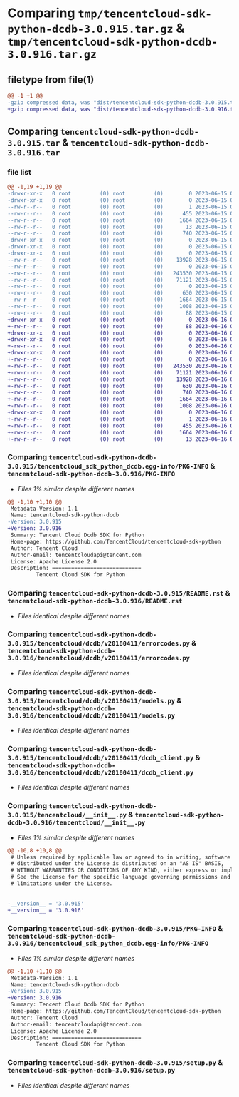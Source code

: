# Comparing `tmp/tencentcloud-sdk-python-dcdb-3.0.915.tar.gz` & `tmp/tencentcloud-sdk-python-dcdb-3.0.916.tar.gz`

## filetype from file(1)

```diff
@@ -1 +1 @@
-gzip compressed data, was "dist/tencentcloud-sdk-python-dcdb-3.0.915.tar", last modified: Thu Jun 15 00:23:50 2023, max compression
+gzip compressed data, was "dist/tencentcloud-sdk-python-dcdb-3.0.916.tar", last modified: Fri Jun 16 00:32:23 2023, max compression
```

## Comparing `tencentcloud-sdk-python-dcdb-3.0.915.tar` & `tencentcloud-sdk-python-dcdb-3.0.916.tar`

### file list

```diff
@@ -1,19 +1,19 @@
-drwxr-xr-x   0 root         (0) root         (0)        0 2023-06-15 00:23:50.000000 tencentcloud-sdk-python-dcdb-3.0.915/
-drwxr-xr-x   0 root         (0) root         (0)        0 2023-06-15 00:23:50.000000 tencentcloud-sdk-python-dcdb-3.0.915/tencentcloud_sdk_python_dcdb.egg-info/
--rw-r--r--   0 root         (0) root         (0)        1 2023-06-15 00:23:50.000000 tencentcloud-sdk-python-dcdb-3.0.915/tencentcloud_sdk_python_dcdb.egg-info/dependency_links.txt
--rw-r--r--   0 root         (0) root         (0)      455 2023-06-15 00:23:50.000000 tencentcloud-sdk-python-dcdb-3.0.915/tencentcloud_sdk_python_dcdb.egg-info/SOURCES.txt
--rw-r--r--   0 root         (0) root         (0)     1664 2023-06-15 00:23:50.000000 tencentcloud-sdk-python-dcdb-3.0.915/tencentcloud_sdk_python_dcdb.egg-info/PKG-INFO
--rw-r--r--   0 root         (0) root         (0)       13 2023-06-15 00:23:50.000000 tencentcloud-sdk-python-dcdb-3.0.915/tencentcloud_sdk_python_dcdb.egg-info/top_level.txt
--rw-r--r--   0 root         (0) root         (0)      740 2023-06-15 00:23:50.000000 tencentcloud-sdk-python-dcdb-3.0.915/README.rst
-drwxr-xr-x   0 root         (0) root         (0)        0 2023-06-15 00:23:50.000000 tencentcloud-sdk-python-dcdb-3.0.915/tencentcloud/
-drwxr-xr-x   0 root         (0) root         (0)        0 2023-06-15 00:23:50.000000 tencentcloud-sdk-python-dcdb-3.0.915/tencentcloud/dcdb/
-drwxr-xr-x   0 root         (0) root         (0)        0 2023-06-15 00:23:50.000000 tencentcloud-sdk-python-dcdb-3.0.915/tencentcloud/dcdb/v20180411/
--rw-r--r--   0 root         (0) root         (0)    13928 2023-06-15 00:23:50.000000 tencentcloud-sdk-python-dcdb-3.0.915/tencentcloud/dcdb/v20180411/errorcodes.py
--rw-r--r--   0 root         (0) root         (0)        0 2023-06-15 00:23:50.000000 tencentcloud-sdk-python-dcdb-3.0.915/tencentcloud/dcdb/v20180411/__init__.py
--rw-r--r--   0 root         (0) root         (0)   243530 2023-06-15 00:23:50.000000 tencentcloud-sdk-python-dcdb-3.0.915/tencentcloud/dcdb/v20180411/models.py
--rw-r--r--   0 root         (0) root         (0)    71121 2023-06-15 00:23:50.000000 tencentcloud-sdk-python-dcdb-3.0.915/tencentcloud/dcdb/v20180411/dcdb_client.py
--rw-r--r--   0 root         (0) root         (0)        0 2023-06-15 00:23:50.000000 tencentcloud-sdk-python-dcdb-3.0.915/tencentcloud/dcdb/__init__.py
--rw-r--r--   0 root         (0) root         (0)      630 2023-06-15 00:23:50.000000 tencentcloud-sdk-python-dcdb-3.0.915/tencentcloud/__init__.py
--rw-r--r--   0 root         (0) root         (0)     1664 2023-06-15 00:23:50.000000 tencentcloud-sdk-python-dcdb-3.0.915/PKG-INFO
--rw-r--r--   0 root         (0) root         (0)     1008 2023-06-15 00:23:50.000000 tencentcloud-sdk-python-dcdb-3.0.915/setup.py
--rw-r--r--   0 root         (0) root         (0)       88 2023-06-15 00:23:50.000000 tencentcloud-sdk-python-dcdb-3.0.915/setup.cfg
+drwxr-xr-x   0 root         (0) root         (0)        0 2023-06-16 00:32:23.000000 tencentcloud-sdk-python-dcdb-3.0.916/
+-rw-r--r--   0 root         (0) root         (0)       88 2023-06-16 00:32:23.000000 tencentcloud-sdk-python-dcdb-3.0.916/setup.cfg
+drwxr-xr-x   0 root         (0) root         (0)        0 2023-06-16 00:32:23.000000 tencentcloud-sdk-python-dcdb-3.0.916/tencentcloud/
+drwxr-xr-x   0 root         (0) root         (0)        0 2023-06-16 00:32:23.000000 tencentcloud-sdk-python-dcdb-3.0.916/tencentcloud/dcdb/
+-rw-r--r--   0 root         (0) root         (0)        0 2023-06-16 00:32:23.000000 tencentcloud-sdk-python-dcdb-3.0.916/tencentcloud/dcdb/__init__.py
+drwxr-xr-x   0 root         (0) root         (0)        0 2023-06-16 00:32:23.000000 tencentcloud-sdk-python-dcdb-3.0.916/tencentcloud/dcdb/v20180411/
+-rw-r--r--   0 root         (0) root         (0)        0 2023-06-16 00:32:23.000000 tencentcloud-sdk-python-dcdb-3.0.916/tencentcloud/dcdb/v20180411/__init__.py
+-rw-r--r--   0 root         (0) root         (0)   243530 2023-06-16 00:32:23.000000 tencentcloud-sdk-python-dcdb-3.0.916/tencentcloud/dcdb/v20180411/models.py
+-rw-r--r--   0 root         (0) root         (0)    71121 2023-06-16 00:32:23.000000 tencentcloud-sdk-python-dcdb-3.0.916/tencentcloud/dcdb/v20180411/dcdb_client.py
+-rw-r--r--   0 root         (0) root         (0)    13928 2023-06-16 00:32:23.000000 tencentcloud-sdk-python-dcdb-3.0.916/tencentcloud/dcdb/v20180411/errorcodes.py
+-rw-r--r--   0 root         (0) root         (0)      630 2023-06-16 00:32:23.000000 tencentcloud-sdk-python-dcdb-3.0.916/tencentcloud/__init__.py
+-rw-r--r--   0 root         (0) root         (0)      740 2023-06-16 00:32:23.000000 tencentcloud-sdk-python-dcdb-3.0.916/README.rst
+-rw-r--r--   0 root         (0) root         (0)     1664 2023-06-16 00:32:23.000000 tencentcloud-sdk-python-dcdb-3.0.916/PKG-INFO
+-rw-r--r--   0 root         (0) root         (0)     1008 2023-06-16 00:32:23.000000 tencentcloud-sdk-python-dcdb-3.0.916/setup.py
+drwxr-xr-x   0 root         (0) root         (0)        0 2023-06-16 00:32:23.000000 tencentcloud-sdk-python-dcdb-3.0.916/tencentcloud_sdk_python_dcdb.egg-info/
+-rw-r--r--   0 root         (0) root         (0)        1 2023-06-16 00:32:23.000000 tencentcloud-sdk-python-dcdb-3.0.916/tencentcloud_sdk_python_dcdb.egg-info/dependency_links.txt
+-rw-r--r--   0 root         (0) root         (0)      455 2023-06-16 00:32:23.000000 tencentcloud-sdk-python-dcdb-3.0.916/tencentcloud_sdk_python_dcdb.egg-info/SOURCES.txt
+-rw-r--r--   0 root         (0) root         (0)     1664 2023-06-16 00:32:23.000000 tencentcloud-sdk-python-dcdb-3.0.916/tencentcloud_sdk_python_dcdb.egg-info/PKG-INFO
+-rw-r--r--   0 root         (0) root         (0)       13 2023-06-16 00:32:23.000000 tencentcloud-sdk-python-dcdb-3.0.916/tencentcloud_sdk_python_dcdb.egg-info/top_level.txt
```

### Comparing `tencentcloud-sdk-python-dcdb-3.0.915/tencentcloud_sdk_python_dcdb.egg-info/PKG-INFO` & `tencentcloud-sdk-python-dcdb-3.0.916/PKG-INFO`

 * *Files 1% similar despite different names*

```diff
@@ -1,10 +1,10 @@
 Metadata-Version: 1.1
 Name: tencentcloud-sdk-python-dcdb
-Version: 3.0.915
+Version: 3.0.916
 Summary: Tencent Cloud Dcdb SDK for Python
 Home-page: https://github.com/TencentCloud/tencentcloud-sdk-python
 Author: Tencent Cloud
 Author-email: tencentcloudapi@tencent.com
 License: Apache License 2.0
 Description: ============================
         Tencent Cloud SDK for Python
```

### Comparing `tencentcloud-sdk-python-dcdb-3.0.915/README.rst` & `tencentcloud-sdk-python-dcdb-3.0.916/README.rst`

 * *Files identical despite different names*

### Comparing `tencentcloud-sdk-python-dcdb-3.0.915/tencentcloud/dcdb/v20180411/errorcodes.py` & `tencentcloud-sdk-python-dcdb-3.0.916/tencentcloud/dcdb/v20180411/errorcodes.py`

 * *Files identical despite different names*

### Comparing `tencentcloud-sdk-python-dcdb-3.0.915/tencentcloud/dcdb/v20180411/models.py` & `tencentcloud-sdk-python-dcdb-3.0.916/tencentcloud/dcdb/v20180411/models.py`

 * *Files identical despite different names*

### Comparing `tencentcloud-sdk-python-dcdb-3.0.915/tencentcloud/dcdb/v20180411/dcdb_client.py` & `tencentcloud-sdk-python-dcdb-3.0.916/tencentcloud/dcdb/v20180411/dcdb_client.py`

 * *Files identical despite different names*

### Comparing `tencentcloud-sdk-python-dcdb-3.0.915/tencentcloud/__init__.py` & `tencentcloud-sdk-python-dcdb-3.0.916/tencentcloud/__init__.py`

 * *Files 1% similar despite different names*

```diff
@@ -10,8 +10,8 @@
 # Unless required by applicable law or agreed to in writing, software
 # distributed under the License is distributed on an "AS IS" BASIS,
 # WITHOUT WARRANTIES OR CONDITIONS OF ANY KIND, either express or implied.
 # See the License for the specific language governing permissions and
 # limitations under the License.
 
 
-__version__ = '3.0.915'
+__version__ = '3.0.916'
```

### Comparing `tencentcloud-sdk-python-dcdb-3.0.915/PKG-INFO` & `tencentcloud-sdk-python-dcdb-3.0.916/tencentcloud_sdk_python_dcdb.egg-info/PKG-INFO`

 * *Files 1% similar despite different names*

```diff
@@ -1,10 +1,10 @@
 Metadata-Version: 1.1
 Name: tencentcloud-sdk-python-dcdb
-Version: 3.0.915
+Version: 3.0.916
 Summary: Tencent Cloud Dcdb SDK for Python
 Home-page: https://github.com/TencentCloud/tencentcloud-sdk-python
 Author: Tencent Cloud
 Author-email: tencentcloudapi@tencent.com
 License: Apache License 2.0
 Description: ============================
         Tencent Cloud SDK for Python
```

### Comparing `tencentcloud-sdk-python-dcdb-3.0.915/setup.py` & `tencentcloud-sdk-python-dcdb-3.0.916/setup.py`

 * *Files identical despite different names*

